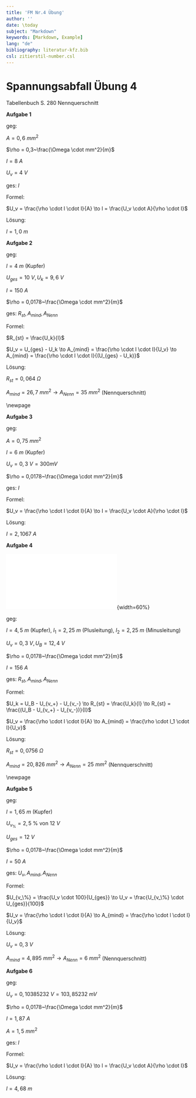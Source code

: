 ```yaml
---
title: 'FM Nr.4 Übung'
author: ''
date: \today
subject: "Markdown"
keywords: [Markdown, Example]
lang: "de"
bibliography: literatur-kfz.bib 
csl: zitierstil-number.csl
---
```

<!--# FM Nr. 4 Übungsaufgaben
    Exponentialschreibweise: \num{2,67e-03} => 2.67 x 10^-3
    Pfeil: \curvearrowright  oder \to
    Mathemodus: https://katex.org/docs/supported.html
    30-01-22
-->
# Spannungsabfall Übung 4 

Tabellenbuch S. 280 Nennquerschnitt

**Aufgabe 1**

geg:

$A = 0,6~mm^2$

$\rho = 0,3~\frac{\Omega \cdot mm^2}{m}$

$I = 8~A$

$U_v = 4~V$

ges: $l$

Formel:

$U_v = \frac{\rho \cdot l \cdot I}{A} \to l = \frac{U_v \cdot A}{\rho \cdot I}$

Lösung:

$l = 1,0~m$


**Aufgabe 2**

geg:

$l = 4~m$ (Kupfer)

$U_{ges} = 10~V, U_k = 9,6~V$

$I = 150~A$

$\rho = 0,0178~\frac{\Omega \cdot mm^2}{m}$

ges: $R_{st}, A_{mind}, A_{Nenn}$

Formel:

$R_{st} = \frac{U_k}{I}$

$U_v = U_{ges} - U_k \to A_{mind} = \frac{\rho \cdot l \cdot I}{U_v} \to A_{mind} = \frac{\rho \cdot l \cdot I}{(U_{ges} - U_k)}$

Lösung:

$R_{st} = 0,064~\Omega$

$A_{mind} = 26,7~mm^2 \to A_{Nenn} = 35~mm^2$ (Nennquerschnitt)

\newpage

**Aufgabe 3**

geg:

$A = 0,75~mm^2$

$l = 6~m$ (Kupfer)

$U_v = 0,3~V = 300 mV$

$\rho = 0,0178~\frac{\Omega \cdot mm^2}{m}$

ges: $I$

Formel:

$U_v = \frac{\rho \cdot l \cdot I}{A} \to I = \frac{U_v \cdot A}{\rho \cdot l}$

Lösung:

$I = 2,1067~A$

**Aufgabe 4**

<!--24_FM_Nr4_Reihenschaltung_Aufg4_Skizze vgl. abb.-->
![Schaltung Spannungsabfall Aufgabe 4](images/Skizze/24_FM_Nr4_Reihenschaltung_Aufg4_Skizze.pdf){width=60%}

geg:

$l = 4,5~m$ (Kupfer), $l_1 = 2,25~m$ (Plusleitung), $l_2 = 2,25~m$ (Minusleitung)

$U_v = 0,3~V, U_B = 12,4~V$

$\rho = 0,0178~\frac{\Omega \cdot mm^2}{m}$

$I = 156~A$

ges: $R_{st}, A_{mind}, A_{Nenn}$

Formel:

$U_k = U_B - U_{v_+} - U_{v_-} \to R_{st} = \frac{U_k}{I} \to R_{st} = \frac{(U_B - U_{v_+} - U_{v_-})}{I}$

$U_v = \frac{\rho \cdot l \cdot I}{A} \to A_{mind} = \frac{\rho \cdot l_1 \cdot I}{U_v}$

Lösung:

$R_{st} = 0,0756~\Omega$

$A_{mind} = 20,826~mm^2 \to A_{Nenn} = 25~mm^2$ (Nennquerschnitt)

\newpage

**Aufgabe 5**

geg:

$l = 1,65~m$ (Kupfer)

$U_{v_\%} = 2,5~\% \text{ von } 12~V$

$U_{ges} = 12~V$

$\rho = 0,0178~\frac{\Omega \cdot mm^2}{m}$

$I = 50~A$

ges: $U_v, A_{mind}, A_{Nenn}$

Formel:

$U_{v_\%} = \frac{U_v \cdot 100}{U_{ges}} \to U_v = \frac{U_{v_\%} \cdot U_{ges}}{100}$

$U_v = \frac{\rho \cdot l \cdot I}{A} \to A_{mind} = \frac{\rho \cdot l \cdot I}{U_v}$

Lösung:

$U_v = 0,3~V$

$A_{mind} = 4,895~mm^2 \to A_{Nenn} = 6~mm^2$ (Nennquerschnitt)

**Aufgabe 6**

geg:

$U_v = 0,10385232~V = 103,85232~mV$

$\rho = 0,0178~\frac{\Omega \cdot mm^2}{m}$

$I = 1,87~A$

$A = 1,5~mm^2$

ges: $l$

Formel:

$U_v = \frac{\rho \cdot l \cdot I}{A} \to l = \frac{U_v \cdot A}{\rho \cdot I}$

Lösung:

$l = 4,68~m$